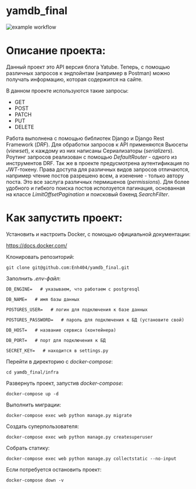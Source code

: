 # yamdb_final

![example workflow](https://github.com/Enh404/yamdb_final/actions/workflows/yamdb_workflow.yml/badge.svg)
# Описание проекта:

Данный проект это API версия блога Yatube. Теперь, с помощью различных запросов к эндпойнтам (например в Postman) можно получать информацию, которая содержится на сайте.

В данном проекте используются такие запросы:
- GET
- POST 
- PATCH 
- PUT 
- DELETE

Работа выполнена с помощью библиотек Django и Django Rest Framework (*DRF*). Для обработки запросов к API применяются Вьюсеты (*viewset*), к каждому из них написаны Сериализаторы (*serializers*). Роутинг запросов реализован с помощью *DefaultRouter* - одного из инструментов DRF. Так же в проекте предусмотрена аутентификация по *JWT*-токену. Права доступа для различных видов запросов отличаются, например чтение постов разрешено всем, а изенение - только автору поста. Это все заслуга различных пермишенов (*permissions*). Для более удобного и гибкого поиска постов исползуется пагинация, основанная на классе *LimitOffsetPagination* и поисковый бэкенд *SearchFilter*.

# Как запустить проект:

Установить и настроить Docker, с помощью официальной документации:

https://docs.docker.com/

Клонировать репозиторий:

`git clone git@github.com:Enh404/yamdb_final.git`

Заполнить _.env-файл_:

```DB_ENGINE=   # указываем, что работаем с postgresql```

```DB_NAME=   # имя базы данных```

```POSTGRES_USER=   # логин для подключения к базе данных```

```POSTGRES_PASSWORD=   # пароль для подключения к БД (установите свой)```

```DB_HOST=   # название сервиса (контейнера)```

```DB_PORT=   # порт для подключения к БД```

```SECRET_KEY=   # находится в settings.py```

 Перейти в директорию с _docker-compose_:

`cd yamdb_final/infra`

Развернуть проект, запустив _docker-compose_:

`docker-compose up -d`

Выполнить миграции:

`docker-compose exec web python manage.py migrate`

Создать суперпользователя:

`docker-compose exec web python manage.py createsuperuser`

Собрать статику:

`docker-compose exec web python manage.py collectstatic --no-input`

Если потребуется остановить проект:

`docker-compose down -v`

